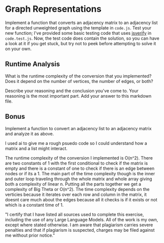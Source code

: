 # Graph Representations

Implement a function that converts an adjacency matrix to an adjacency list for
a directed unweighted graph using the template in `code.js`. Test your new
function; I've provided some basic testing code that uses
[jsverify](https://jsverify.github.io/) in `code.test.js`. Now, the test code
does contain the solution, so you can have a look at it if you get stuck, but
try not to peek before attempting to solve it on your own.

## Runtime Analysis

What is the runtime complexity of the conversion that you implemented? Does it
depend on the number of vertices, the number of edges, or both?

Describe your reasoning and the conclusion you've come to. Your reasoning is the
most important part. Add your answer to this markdown file.

## Bonus

Implement a function to convert an adjacency list to an adjacency matrix and
analyze it as above.

I used ai to give me a rough psuedo code so I could understand how a matrix and a list might interact.

The runtime complexity of the conversion I implemented is O(n^2). There are two constants of 1 with the first conditional to check if the matrix is empty and there is a constant of one to check if there is an edge between nodes or if its a 1. The main part of the time complexity though is the inner and outer loop traveling through the whole matrix and whole array giving both a complexity of linear n. Putting all the parts together we get a complexity of Big Theta or O(n^2). The time complexity depends on the verticies because it iterates over each row and column in the matrix, it doesnt care much about the edges because all it checks is if it exists or not which is a constant time of 1.

"I certify that I have listed all sources used to complete this exercise, including the use of any Large Language Models. All of the work is my own, except where stated otherwise. I am aware that plagiarism carries severe penalties and that if plagiarism is suspected, charges may be filed against me without prior notice."
